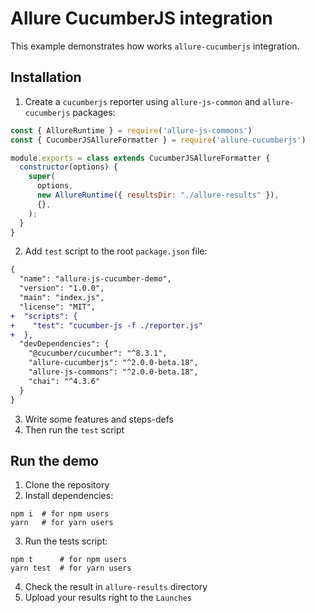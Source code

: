 # Allure CucumberJS integration

This example demonstrates how works `allure-cucumberjs` integration.

## Installation

1. Create a `cucumberjs` reporter using `allure-js-common` and `allure-cucumberjs` packages:
```js
const { AllureRuntime } = require('allure-js-commons')
const { CucumberJSAllureFormatter } = require('allure-cucumberjs')

module.exports = class extends CucumberJSAllureFormatter {
  constructor(options) {
    super(
      options,
      new AllureRuntime({ resultsDir: "./allure-results" }),
      {},
    );
  }
}
```
2. Add `test` script to the root `package.json` file:
```diff
{
  "name": "allure-js-cucumber-demo",
  "version": "1.0.0",
  "main": "index.js",
  "license": "MIT",
+  "scripts": {
+    "test": "cucumber-js -f ./reporter.js"
+  },
  "devDependencies": {
    "@cucumber/cucumber": "^8.3.1",
    "allure-cucumberjs": "^2.0.0-beta.18",
    "allure-js-commons": "^2.0.0-beta.18",
    "chai": "^4.3.6"
  }
}

```
3. Write some features and steps-defs
4. Then run the `test` script

## Run the demo

1. Clone the repository
2. Install dependencies:
```shell
npm i  # for npm users
yarn   # for yarn users
```
3. Run the tests script:
```shell
npm t      # for npm users
yarn test  # for yarn users
```
4. Check the result in `allure-results` directory
5. Upload your results right to the `Launches`
